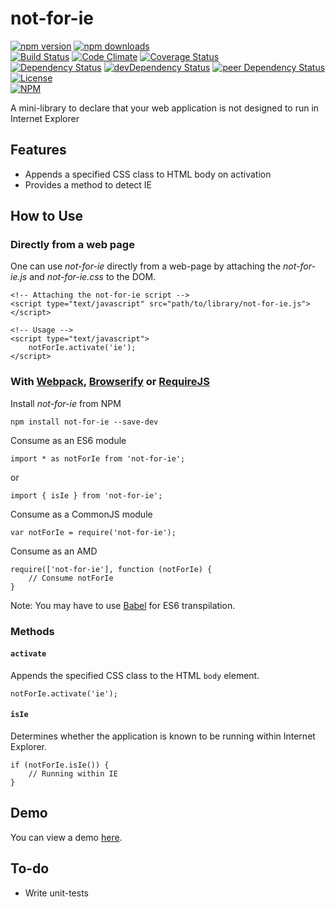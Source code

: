 # not-for-ie

[![npm version](https://badge.fury.io/js/not-for-ie.svg)](https://badge.fury.io/js/not-for-ie)
[![npm downloads](https://img.shields.io/npm/dt/not-for-ie.svg)](https://www.npmjs.com/package/not-for-ie)  
[![Build Status](https://travis-ci.org/myTerminal/not-for-ie.svg?branch=master)](https://travis-ci.org/myTerminal/not-for-ie)
[![Code Climate](https://codeclimate.com/github/myTerminal/not-for-ie.png)](https://codeclimate.com/github/myTerminal/not-for-ie)
[![Coverage Status](https://img.shields.io/coveralls/myTerminal/not-for-ie.svg)](https://coveralls.io/r/myTerminal/not-for-ie?branch=master)  
[![Dependency Status](https://david-dm.org/myTerminal/not-for-ie.svg)](https://david-dm.org/myTerminal/not-for-ie)
[![devDependency Status](https://david-dm.org/myTerminal/not-for-ie/dev-status.svg)](https://david-dm.org/myTerminal/not-for-ie#info=devDependencies)
[![peer Dependency Status](https://david-dm.org/myTerminal/not-for-ie/peer-status.svg)](https://david-dm.org/myTerminal/not-for-ie#info=peerDependencies)  
[![License](https://img.shields.io/github/license/myTerminal/not-for-ie.svg)](https://opensource.org/licenses/MIT)  
[![NPM](https://nodei.co/npm/not-for-ie.png?downloads=true&downloadRank=true&stars=true)](https://nodei.co/npm/not-for-ie/)

A mini-library to declare that your web application is not designed to run in Internet Explorer

## Features

* Appends a specified CSS class to HTML body on activation
* Provides a method to detect IE

## How to Use

### Directly from a web page

One can use *not-for-ie* directly from a web-page by attaching the *not-for-ie.js* and *not-for-ie.css* to the DOM.

    <!-- Attaching the not-for-ie script -->
    <script type="text/javascript" src="path/to/library/not-for-ie.js"></script>
    
    <!-- Usage -->
    <script type="text/javascript">
        notForIe.activate('ie');
    </script>

### With [Webpack](https://webpack.js.org), [Browserify](http://browserify.org) or [RequireJS](http://requirejs.org)

Install *not-for-ie* from NPM

    npm install not-for-ie --save-dev

Consume as an ES6 module

    import * as notForIe from 'not-for-ie';

or

    import { isIe } from 'not-for-ie';

Consume as a CommonJS module

    var notForIe = require('not-for-ie');

Consume as an AMD

    require(['not-for-ie'], function (notForIe) {
        // Consume notForIe
    }

Note: You may have to use [Babel](https://babeljs.io) for ES6 transpilation.

### Methods

#### `activate`

Appends the specified CSS class to the HTML `body` element.

    notForIe.activate('ie');

#### `isIe`

Determines whether the application is known to be running within Internet Explorer.

    if (notForIe.isIe()) {
        // Running within IE
    }

## Demo

You can view a demo [here](https://myterminal.github.io/not-for-ie/examples).

## To-do

* Write unit-tests
